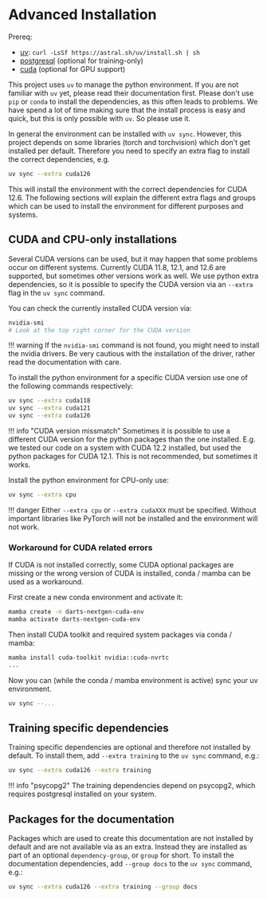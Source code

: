 # Advanced Installation

Prereq:

- [uv](https://docs.astral.sh/uv/): `curl -LsSf https://astral.sh/uv/install.sh | sh`
- [postgresql](https://www.postgresql.org/download/) (optional for training-only)
- [cuda](https://developer.nvidia.com/cuda-downloads) (optional for GPU support)

This project uses `uv` to manage the python environment.
If you are not familiar with `uv` yet, please read their documentation first.
Please don't use `pip` or `conda` to install the dependencies, as this often leads to problems.
We have spend a lot of time making sure that the install process is easy and quick, but this is only possible with `uv`.
So please use it.

In general the environment can be installed with `uv sync`.
However, this project depends on some libraries (torch and torchvision) which don't get installed per default.
Therefore you need to specify an extra flag to install the correct dependencies, e.g.

```sh
uv sync --extra cuda126
```

This will install the environment with the correct dependencies for CUDA 12.6.
The following sections will explain the different extra flags and groups which can be used to install the environment for different purposes and systems.

## CUDA and CPU-only installations

Several CUDA versions can be used, but it may happen that some problems occur on different systems.
Currently CUDA 11.8, 12.1, and 12.6 are supported, but sometimes other versions work as well.
We use python extra dependencies, so it is possible to specify the CUDA version via an `--extra` flag in the `uv sync` command.

You can check the currently installed CUDA version via:

```sh
nvidia-smi
# Look at the top right corner for the CUDA version
```

!!! warning
    If the `nvidia-smi` command is not found, you might need to install the nvidia drivers.
    Be very cautious with the installation of the driver, rather read the documentation with care.

To install the python environment for a specific CUDA version use one of the following commands respectively:

```sh
uv sync --extra cuda118
uv sync --extra cuda121
uv sync --extra cuda126
```

!!! info "CUDA version missmatch"
    Sometimes it is possible to use a different CUDA version for the python packages than the one installed.
    E.g. we tested our code on a system with CUDA 12.2 installed, but used the python packages for CUDA 12.1.
    This is not recommended, but sometimes it works.

Install the python environment for CPU-only use:

```sh
uv sync --extra cpu
```

!!! danger
    Either `--extra cpu` or `--extra cudaXXX` must be specified.
    Without important libraries like PyTorch will not be installed and the environment will not work.

### Workaround for CUDA related errors

If CUDA is not installed correctly, some CUDA optional packages are missing or the wrong version of CUDA is installed, conda / mamba can be used as a workaround.

First create a new conda environment and activate it:

```sh
mamba create -n darts-nextgen-cuda-env
mamba activate darts-nextgen-cuda-env
```

Then install CUDA toolkit and required system packages via conda / mamba:

```sh
mamba install cuda-toolkit nvidia::cuda-nvrtc
...
```

Now you can (while the conda / mamba environment is active) sync your uv environment.

```sh
uv sync --...
```

## Training specific dependencies

Training specific dependencies are optional and therefore not installed by default.
To install them, add `--extra training` to the `uv sync` command, e.g.:

```sh
uv sync --extra cuda126 --extra training
```

!!! info "psycopg2"
    The training dependencies depend on psycopg2, which requires postgresql installed on your system.

## Packages for the documentation

Packages which are used to create this documentation are not installed by default and are not available via as an extra.
Instead they are installed as part of an optional `dependency-group`, or `group` for short.
To install the documentation dependencies, add `--group docs` to the `uv sync` command, e.g.:

```sh
uv sync --extra cuda126 --extra training --group docs
```
